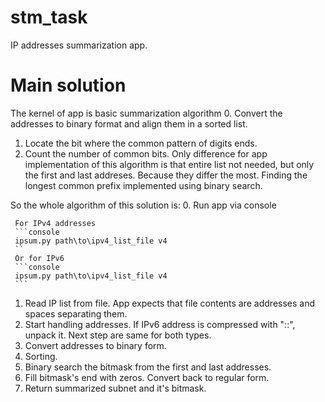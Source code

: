 # stm_task
 IP addresses summarization app.

# Main solution
 The kernel of app is basic summarization algorithm
 0. Convert the addresses to binary format and align them in a sorted list.
 1. Locate the bit where the common pattern of digits ends.
 2. Count the number of common bits.
 Only difference for app implementation of this algorithm is that entire list not needed,
 but only the first and last addreses. Because they differ the most.
 Finding the longest common prefix implemented using binary search.

 So the whole algorithm of this solution is:
 0. Run app via console
     
     For IPv4 addresses
     ```console
     ipsum.py path\to\ipv4_list_file v4
     ``
     Or for IPv6
     ```console
     ipsum.py path\to\ipv4_list_file v4
     ```
     
 1. Read IP list from file. App expects that file contents are addresses and spaces separating them.
 2. Start handling addresses. If IPv6 address is compressed with "::", unpack it. Next step are same for both types.
 3. Convert addresses to binary form.
 4. Sorting.
 5. Binary search the bitmask from the first and last addresses. 
 6. Fill bitmask's end with zeros. Convert back to regular form.
 7. Return summarized subnet and it's bitmask.

